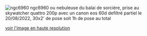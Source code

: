 <style>
  .footer {
    display: none;
  }
</style>

![ngc6960](/assets/ngc6960_cp.png)
ngc6960 ou nebuleuse du balai de sorcière, prise au skywatcher quattro 200p avec un canon eos 60d defiltré partiel le 20/08/2022, 30x2' de pose soit 1h de pose au total

[voir l'image en haute resolution](https://drive.google.com/file/d/17KqQD7saxf4icqRodT4VHVdASflL30YW/view?usp=sharing)

